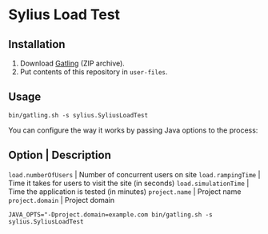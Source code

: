 # Sylius Load Test

## Installation

1. Download [Gatling](http://gatling.io/#/resources/download) (ZIP archive).
2. Put contents of this repository in `user-files`.


## Usage

`bin/gatling.sh -s sylius.SyliusLoadTest`

You can configure the way it works by passing Java options to the process:

Option                | Description
------------------------------------
`load.numberOfUsers`  | Number of concurrent users on site
`load.rampingTime`    | Time it takes for users to visit the site (in seconds)
`load.simulationTime` | Time the application is tested (in minutes)
`project.name`        | Project name
`project.domain`      | Project domain

`JAVA_OPTS="-Dproject.domain=example.com bin/gatling.sh -s sylius.SyliusLoadTest`